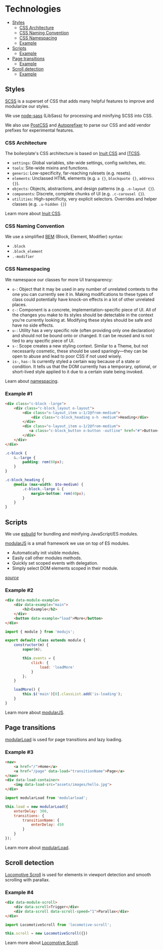 # Technologies

* [Styles](#styles)
  * [CSS Architecture](#css-architecture)
  * [CSS Naming Convention](#css-naming-convention)
  * [CSS Namespacing](#css-namespacing)
  * [Example](#example-1)
* [Scripts](#scripts)
  * [Example](#example-2)
* [Page transitions](#page-transitions)
  * [Example](#example-3)
* [Scroll detection](#scroll-detection)
  * [Example](#example-4)

## Styles

[SCSS][Sass] is a superset of CSS that adds many helpful features to improve
and modularize our styles.

We use [node-sass] (LibSass) for processing and minifying SCSS into CSS.

We also use [PostCSS] and [Autoprefixer] to parse our CSS and add
vendor prefixes for experimental features.

### CSS Architecture

The boilerplate's CSS architecture is based on [Inuit CSS][inuitcss] and [ITCSS].

* `settings`: Global variables, site-wide settings, config switches, etc.
* `tools`: Site-wide mixins and functions.
* `generic`: Low-specificity, far-reaching rulesets (e.g. resets).
* `elements`: Unclassed HTML elements (e.g. `a {}`, `blockquote {}`, `address {}`).
* `objects`: Objects, abstractions, and design patterns (e.g. `.o-layout {}`).
* `components`: Discrete, complete chunks of UI (e.g. `.c-carousel {}`).
* `utilities`: High-specificity, very explicit selectors. Overrides and helper
  classes (e.g. `.u-hidden {}`)

Learn more about [Inuit CSS](https://github.com/inuitcss/inuitcss#css-directory-structure).

### CSS Naming Convention

We use a simplified [BEM] (Block, Element, Modifier) syntax:

* `.block`
* `.block_element`
* `.-modifier`

### CSS Namespacing

We namespace our classes for more UI transparency:

* `o-`: Object that it may be used in any number of unrelated contexts to the one you can currently see it in. Making modifications to these types of class could potentially have knock-on effects in a lot of other unrelated places.
* `c-`: Component is a concrete, implementation-specific piece of UI. All of the changes you make to its styles should be detectable in the context you’re currently looking at. Modifying these styles should be safe and have no side effects.
* `u-`: Utility has a very specific role (often providing only one declaration) and should not be bound onto or changed. It can be reused and is not tied to any specific piece of UI.
* `s-`: Scope creates a new styling context. Similar to a Theme, but not necessarily cosmetic, these should be used sparingly—they can be open to abuse and lead to poor CSS if not used wisely.
* `is-`, `has-`: Is currently styled a certain way because of a state or condition. It tells us that the DOM currently has a temporary, optional, or short-lived style applied to it due to a certain state being invoked.

Learn about [namespacing](https://csswizardry.com/2015/03/more-transparent-ui-code-with-namespaces/).

### Example \#1

```html
<div class="c-block -large">
    <div class="c-block_layout o-layout">
        <div class="o-layout_item u-1/2@from-medium">
            <div class="c-block_heading o-h -medium">Heading</div>
        </div>
        <div class="o-layout_item u-1/2@from-medium">
           <a class="c-block_button o-button -outline" href="#">Button</a>
        </div>
    </div>
</div>
```

```scss
.c-block {
    &.-large {
        padding: rem(60px);
    }
}

.c-block_heading {
    @media (max-width: $to-medium) {
        .c-block.-large & {
            margin-bottom: rem(40px);
        } 
    }
}
```

## Scripts

We use [esbuild] for bundling and minifying JavaScript/ES modules.

[modularJS] is a small framework we use on top of ES modules.

* Automatically init visible modules.
* Easily call other modules methods.
* Quickly set scoped events with delegation.
* Simply select DOM elements scoped in their module.

[_source_](https://npmjs.com/package/modujs#why)

### Example \#2

```html
<div data-module-example>
    <div data-example="main">
        <h2>Example</h2>
    </div>
    <button data-example="load">More</button>
</div>
```

```js
import { module } from 'modujs';

export default class extends module {
    constructor(m) {
        super(m);

        this.events = {
            click: {
                load: 'loadMore'
            }
        };
    }

    loadMore() {
        this.$('main')[0].classList.add('is-loading');
    }
}
```

Learn more about [modularJS].

## Page transitions

[modularLoad] is used for page transitions and lazy loading.

### Example \#3

```html
<nav>
    <a href="/">Home</a>
    <a href="/page" data-load="transitionName">Page</a>
</nav>
<div data-load-container>
    <img data-load-src="assets/images/hello.jpg">
</div>
```
```js
import modularLoad from 'modularload';

this.load = new modularLoad({
    enterDelay: 300,
    transitions: {
        transitionName: {
            enterDelay: 450
        }
    }
});
```

Learn more about [modularLoad].

## Scroll detection

[Locomotive Scroll][locomotive-scroll] is used for elements in viewport
detection and smooth scrolling with parallax.

### Example \#4

```html
<div data-module-scroll>
    <div data-scroll>Trigger</div>
    <div data-scroll data-scroll-speed="1">Parallax</div>
</div>
```

```js
import LocomotiveScroll from 'locomotive-scroll';

this.scroll = new LocomotiveScroll({})
````

Learn more about [Locomotive Scroll][locomotive-scroll].

[Autoprefixer]:      https://npmjs.com/package/autoprefixer
[BEM]:               https://bem.info/
[BrowserSync]:       https://npmjs.com/package/browser-sync
[esbuild]:           https://npmjs.com/package/esbuild
[inuitcss]:          https://github.com/inuitcss/inuitcss
[ITCSS]:             https://itcss.io/
[locomotive-scroll]: https://npmjs.com/package/locomotive-scroll
[modularJS]:         https://npmjs.com/package/modujs
[modularLoad]:       https://npmjs.com/package/modularload
[node-sass]:         https://npmjs.com/package/node-sass
[PostCSS]:           https://npmjs.com/package/postcss
[Sass]:              https://sass-lang.com/
[svg-mixer]:         https://npmjs.com/package/svg-mixer
[Node]:              https://nodejs.org/
[NPM]:               https://npmjs.com/
[NVM]:               https://github.com/nvm-sh/nvm
